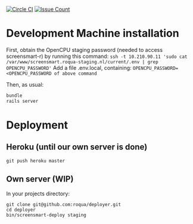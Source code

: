 [![Circle CI](https://circleci.com/gh/roqua/screensmart.svg?style=svg)](https://circleci.com/gh/roqua/screensmart)
[![Issue Count](https://codeclimate.com/github/roqua/screensmart/badges/issue_count.svg)](https://codeclimate.com/github/roqua/screensmart)

# Development Machine installation

First, obtain the OpenCPU staging password (needed to access screensmart-r) by running this command:
`ssh -t 10.210.90.11 'sudo cat /var/www/screensmart.roqua-staging.nl/current/.env | grep OPENCPU_PASSWORD'`
Add a file .env.local, containing:
`OPENCPU_PASSWORD=<OPENCPU_PASSWORD of above command`

Then, as usual:
```bash
bundle
rails server
```

# Deployment
## Heroku (until our own server is done)
`git push heroku master`

## Own server (WIP)
In your projects directory:
```
git clone git@github.com:roqua/deployer.git
cd deployer
bin/screensmart-deploy staging
```
